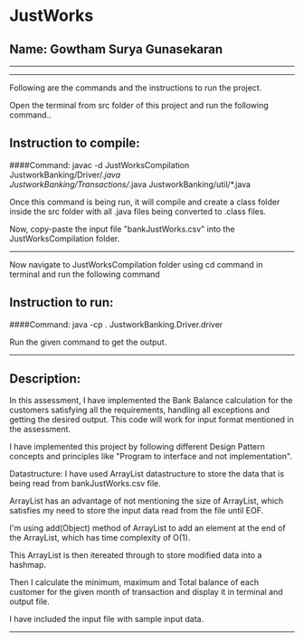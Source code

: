 # JustWorks
## Name: Gowtham Surya Gunasekaran

-----------------------------------------------------------------------
-----------------------------------------------------------------------


Following are the commands and the instructions to run the project.

Open the terminal from src folder of this project and
run the following command..

## Instruction to compile:

####Command: javac -d JustWorksCompilation JustworkBanking/Driver/*.java JustworkBanking/Transactions/*.java JustworkBanking/util/*.java

Once this command is being run, it will compile and create a class folder inside the src folder with all .java files being converted to .class files.

Now, copy-paste the input file "bankJustWorks.csv" into the JustWorksCompilation folder.

-----------------------------------------------------------------------
Now navigate to JustWorksCompilation folder using cd command in terminal and run the following command

## Instruction to run:

####Command: java -cp . JustworkBanking.Driver.driver

Run the given command to get the output.

-----------------------------------------------------------------------
## Description:

In this assessment, I have implemented the Bank Balance calculation for the customers satisfying all the requirements, handling all exceptions and getting the desired output. This code will work for input format mentioned in the assessment.

I have implemented this project by following different Design Pattern concepts and principles like "Program to interface and not implementation".

Datastructure: I have used ArrayList datastructure to store the data that is being read from bankJustWorks.csv file. 

ArrayList has an advantage of not mentioning the size of ArrayList, which satisfies my need to store the input data read from the file until EOF.

I'm using add(Object) method of ArrayList to add an element at the end of the ArrayList, which has time complexity of O(1).

This ArrayList is then itereated through to store modified data into a hashmap.

Then I calculate the minimum, maximum and Total balance of each customer for the given month of transaction and display it in terminal and output file.

I have included the input file with sample input data.

-----------------------------------------------------------------------
